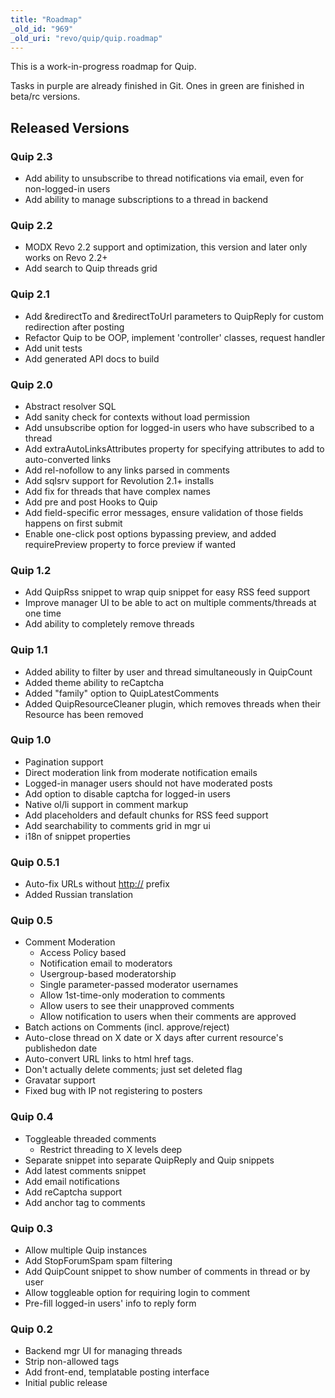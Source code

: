 ```yaml
---
title: "Roadmap"
_old_id: "969"
_old_uri: "revo/quip/quip.roadmap"
---
```


This is a work-in-progress roadmap for Quip.

Tasks in purple are already finished in Git. Ones in green are finished in beta/rc versions.

## Released Versions

### Quip 2.3

- Add ability to unsubscribe to thread notifications via email, even for non-logged-in users
- Add ability to manage subscriptions to a thread in backend

### Quip 2.2

- MODX Revo 2.2 support and optimization, this version and later only works on Revo 2.2+
- Add search to Quip threads grid

### Quip 2.1

- Add &redirectTo and &redirectToUrl parameters to QuipReply for custom redirection after posting
- Refactor Quip to be OOP, implement 'controller' classes, request handler
- Add unit tests
- Add generated API docs to build

### Quip 2.0

- Abstract resolver SQL
- Add sanity check for contexts without load permission
- Add unsubscribe option for logged-in users who have subscribed to a thread
- Add extraAutoLinksAttributes property for specifying attributes to add to auto-converted links
- Add rel-nofollow to any links parsed in comments
- Add sqlsrv support for Revolution 2.1+ installs
- Add fix for threads that have complex names
- Add pre and post Hooks to Quip
- Add field-specific error messages, ensure validation of those fields happens on first submit
- Enable one-click post options bypassing preview, and added requirePreview property to force preview if wanted

### Quip 1.2

- Add QuipRss snippet to wrap quip snippet for easy RSS feed support
- Improve manager UI to be able to act on multiple comments/threads at one time
- Add ability to completely remove threads

### Quip 1.1

- Added ability to filter by user and thread simultaneously in QuipCount
- Added theme ability to reCaptcha
- Added "family" option to QuipLatestComments
- Added QuipResourceCleaner plugin, which removes threads when their Resource has been removed

### Quip 1.0

- Pagination support
- Direct moderation link from moderate notification emails
- Logged-in manager users should not have moderated posts
- Add option to disable captcha for logged-in users
- Native ol/li support in comment markup
- Add placeholders and default chunks for RSS feed support
- Add searchability to comments grid in mgr ui
- i18n of snippet properties

### Quip 0.5.1

- Auto-fix URLs without <http://> prefix
- Added Russian translation

### Quip 0.5

- Comment Moderation
    - Access Policy based
    - Notification email to moderators
    - Usergroup-based moderatorship
    - Single parameter-passed moderator usernames
    - Allow 1st-time-only moderation to comments
    - Allow users to see their unapproved comments
    - Allow notification to users when their comments are approved
- Batch actions on Comments (incl. approve/reject)
- Auto-close thread on X date or X days after current resource's publishedon date
- Auto-convert URL links to html href tags.
- Don't actually delete comments; just set deleted flag
- Gravatar support
- Fixed bug with IP not registering to posters

### Quip 0.4

- Toggleable threaded comments
    - Restrict threading to X levels deep
- Separate snippet into separate QuipReply and Quip snippets
- Add latest comments snippet
- Add email notifications
- Add reCaptcha support
- Add anchor tag to comments

### Quip 0.3

- Allow multiple Quip instances
- Add StopForumSpam spam filtering
- Add QuipCount snippet to show number of comments in thread or by user
- Allow toggleable option for requiring login to comment
- Pre-fill logged-in users' info to reply form

### Quip 0.2

- Backend mgr UI for managing threads
- Strip non-allowed tags
- Add front-end, templatable posting interface
- Initial public release
